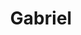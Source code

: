 ---
layout: landing
title: Gabriel
permalink: /extensions/gabriel
logo: true
style: _landing
scripts: service
---